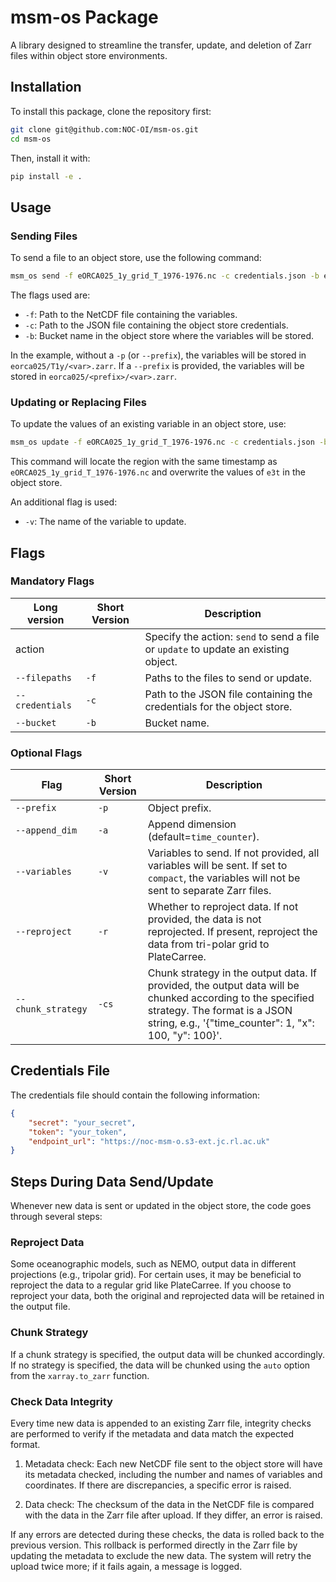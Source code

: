 # msm-os Package

A library designed to streamline the transfer, update, and deletion of Zarr files within object store environments.

## Installation

To install this package, clone the repository first:

```bash
git clone git@github.com:NOC-OI/msm-os.git
cd msm-os
```

Then, install it with:

```bash
pip install -e .
```

## Usage

### Sending Files

To send a file to an object store, use the following command:

```bash
msm_os send -f eORCA025_1y_grid_T_1976-1976.nc -c credentials.json -b eorca025
```

The flags used are:
- `-f`: Path to the NetCDF file containing the variables.
- `-c`: Path to the JSON file containing the object store credentials.
- `-b`: Bucket name in the object store where the variables will be stored.

In the example, without a `-p` (or `--prefix`), the variables will be stored in `eorca025/T1y/<var>.zarr`. If a `--prefix` is provided, the variables will be stored in `eorca025/<prefix>/<var>.zarr`.

### Updating or Replacing Files

To update the values of an existing variable in an object store, use:

```bash
msm_os update -f eORCA025_1y_grid_T_1976-1976.nc -c credentials.json -b eorca025 -v e3t
```

This command will locate the region with the same timestamp as `eORCA025_1y_grid_T_1976-1976.nc` and overwrite the values of `e3t` in the object store.

An additional flag is used:
- `-v`: The name of the variable to update.

## Flags

### Mandatory Flags

| Long version | Short Version | Description |
|---|---|---|
| action | | Specify the action: `send` to send a file or `update` to update an existing object. |
| `--filepaths` | `-f` | Paths to the files to send or update. |
| `--credentials` | `-c` | Path to the JSON file containing the credentials for the object store. |
| `--bucket` | `-b` | Bucket name. |

### Optional Flags

| Flag | Short Version | Description |
|---|---|---|
| `--prefix` | `-p` | Object prefix. |
| `--append_dim` | `-a` | Append dimension (default=`time_counter`). |
| `--variables` | `-v` | Variables to send. If not provided, all variables will be sent. If set to `compact`, the variables will not be sent to separate Zarr files. |
| `--reproject` | `-r` | Whether to reproject data. If not provided, the data is not reprojected. If present, reproject the data from tri-polar grid to PlateCarree.
| `--chunk_strategy` | `-cs` | Chunk strategy in the output data. If provided, the output data will be chunked according to the specified strategy. The format is a JSON string, e.g., '{"time_counter": 1, "x": 100, "y": 100}'.

## Credentials File

The credentials file should contain the following information:

```json
{
    "secret": "your_secret",
    "token": "your_token",
    "endpoint_url": "https://noc-msm-o.s3-ext.jc.rl.ac.uk"
}
```

## Steps During Data Send/Update

Whenever new data is sent or updated in the object store, the code goes through several steps:


### Reproject Data

Some oceanographic models, such as NEMO, output data in different projections (e.g., tripolar grid). For certain uses, it may be beneficial to reproject the data to a regular grid like PlateCarree. If you choose to reproject your data, both the original and reprojected data will be retained in the output file.

### Chunk Strategy

If a chunk strategy is specified, the output data will be chunked accordingly. If no strategy is specified, the data will be chunked using the `auto` option from the `xarray.to_zarr` function.

### Check Data Integrity

Every time new data is appended to an existing Zarr file, integrity checks are performed to verify if the metadata and data match the expected format.

1. Metadata check: Each new NetCDF file sent to the object store will have its metadata checked, including the number and names of variables and coordinates. If there are discrepancies, a specific error is raised.

2. Data check: The checksum of the data in the NetCDF file is compared with the data in the Zarr file after upload. If they differ, an error is raised.

If any errors are detected during these checks, the data is rolled back to the previous version. This rollback is performed directly in the Zarr file by updating the metadata to exclude the new data. The system will retry the upload twice more; if it fails again, a message is logged.
